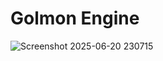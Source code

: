 # Golmon Engine
![Screenshot 2025-06-20 230715](https://github.com/user-attachments/assets/912069a4-156a-457f-98a1-4baace208276)
